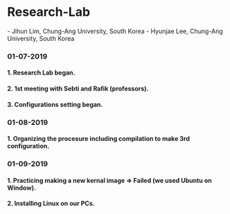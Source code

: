 # Research-Lab

<Member>
 - Jihun Lim, Chung-Ang University, South Korea
 - Hyunjae Lee, Chung-Ang University, South Korea

### 01-07-2019
#### 1. Research Lab began.
#### 2. 1st meeting with Sebti and Rafik (professors).
#### 3. Configurations setting began.

### 01-08-2019
#### 1. Organizing the procesure including compilation to make 3rd configuration. 

### 01-09-2019
#### 1. Practicing making a new kernal image => Failed (we used Ubuntu on Window).
#### 2. Installing Linux on our PCs.
